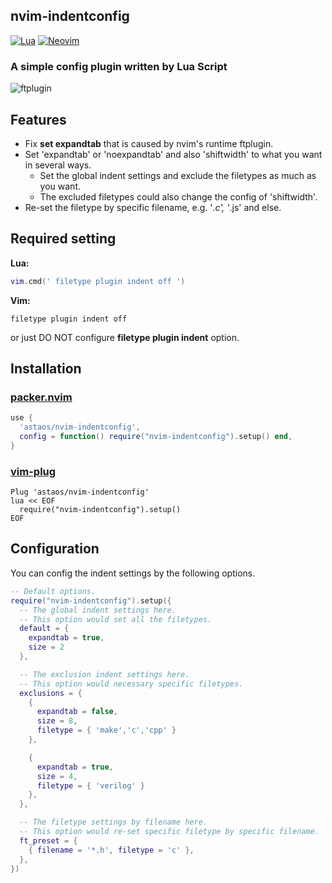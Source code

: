 ## nvim-indentconfig

[![Lua](https://img.shields.io/badge/Lua-blue.svg?style=for-the-badge&logo=lua)](http://www.lua.org)
[![Neovim](https://img.shields.io/badge/Neovim-green.svg?style=for-the-badge&logo=neovim)](https://neovim.io)

### A simple config plugin written by Lua Script

![ftplugin](https://user-images.githubusercontent.com/75081360/201606692-648c8dae-913e-4dcc-b1dd-fa7b0c0d4e10.png)

## Features

- Fix **set expandtab** that is caused by nvim's runtime ftplugin.
- Set 'expandtab' or 'noexpandtab' and also 'shiftwidth' to what you want in several ways.
  - Set the global indent settings and exclude the filetypes as much as you want.
  - The excluded filetypes could also change the config of 'shiftwidth'.
- Re-set the filetype by specific filename, e.g. '*.c', '*.js' and else.

## Required setting

**Lua:**

```lua
vim.cmd(' filetype plugin indent off ')
```

**Vim:**

```vim
filetype plugin indent off
```

or just DO NOT configure **filetype plugin indent** option.

## Installation

### [packer.nvim](https://github.com/wbthomason/packer.nvim)

```lua
use {
  'astaos/nvim-indentconfig',
  config = function() require("nvim-indentconfig").setup() end,
}
```

### [vim-plug](https://github.com/junegunn/vim-plug)

```vim
Plug 'astaos/nvim-indentconfig'
lua << EOF
  require("nvim-indentconfig").setup()
EOF
```

## Configuration

You can config the indent settings by the following options.

```lua
-- Default options.
require("nvim-indentconfig").setup({
  -- The global indent settings here.
  -- This option would set all the filetypes.
  default = {
    expandtab = true,
    size = 2
  },

  -- The exclusion indent settings here.
  -- This option would necessary specific filetypes.
  exclusions = {
    {
      expandtab = false,
      size = 8,
      filetype = { 'make','c','cpp' }
    },

    {
      expandtab = true,
      size = 4,
      filetype = { 'verilog' }
    },
  },

  -- The filetype settings by filename here.
  -- This option would re-set specific filetype by specific filename.
  ft_preset = {
    { filename = '*.h', filetype = 'c' },
  },
})
```
